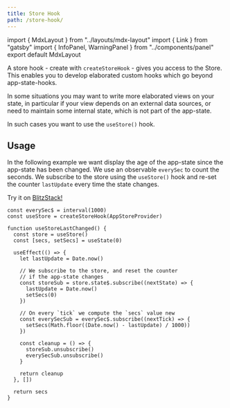 ```yaml
---
title: Store Hook
path: /store-hook/
---
```


import { MdxLayout } from "../layouts/mdx-layout"
import { Link } from "gatsby"
import { InfoPanel, WarningPanel } from "../components/panel"
export default MdxLayout

A store hook - create with `createStoreHook` - gives you access to the <Link to="/store">Store.</Link>
This enables you to develop elaborated custom hooks
which go beyond <Link to="/state-hook">app-state-hooks</Link>.

In some situations you may want to write more elaborated views on your state, in particular if
your view depends on an external data sources, or need to maintain some internal state, which is not part
of the app-state.

In such cases you want to use the `useStore()` hook.

## Usage

In the following example we want display the age of the app-state since the app-state has been changed.
We use an observable `everySec` to count the seconds. We subscribe to the store using the `useStore()` hook
and re-set the counter `lastUpdate` every time the state changes.

Try it on [BlitzStack!](https://stackblitz.com/edit/restate-views?file=index.tsx)

```tsx lines=2,11-16,18-21 src=https://stackblitz.com/edit/restate-views?file=index.tsx
const everySec$ = interval(1000)
const useStore = createStoreHook(AppStoreProvider)

function useStoreLastChanged() {
  const store = useStore()
  const [secs, setSecs] = useState(0)

  useEffect(() => {
    let lastUpdate = Date.now()

    // We subscribe to the store, and reset the counter
    // if the app-state changes
    const storeSub = store.state$.subscribe((nextState) => {
      lastUpdate = Date.now()
      setSecs(0)
    })

    // On every `tick` we compute the `secs` value new
    const everySecSub = everySec$.subscribe((nextTick) => {
      setSecs(Math.floor((Date.now() - lastUpdate) / 1000))
    })

    const cleanup = () => {
      storeSub.unsubscribe()
      everySecSub.unsubscribe()
    }

    return cleanup
  }, [])

  return secs
}
```
